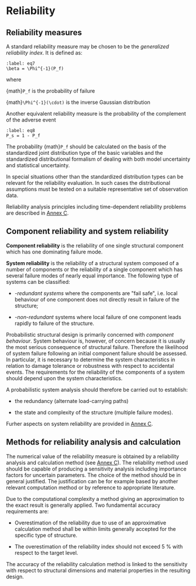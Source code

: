# Reliability

## Reliability measures

 A standard reliability measure may be chosen to be the *generalized
 reliability index*. It is defined as:

```{math}
:label: eq7
\beta = \Phi^{-1}(P_f)
```

 where  
 
 {math}`P_f` is the probability of failure

 {math}`\Phi^{-1}(\cdot)` is the inverse Gaussian distribution

 Another equivalent reliability measure is the probability of the
 complement of the adverse event

```{math}
:label: eq8
P_s = 1 - P_f
```

 The probability {math}`P_f` should be calculated on the basis of the
 standardized joint distribution type of the basic variables and the
 standardized distributional formalism of dealing with both model
 uncertainty and statistical uncertainty.

 In special situations other than the standardized distribution types
 can be relevant for the reliability evaluation. In such cases the
 distributional assumptions must be tested on a suitable representative
 set of observation data.

 Reliability analysis principles including time-dependent reliability
 problems are described in [Annex C](../part-01/annex-C-Reliability-Analysis-Principles.md).

## Component reliability and system reliability

 **Component reliability** is the reliability of one single structural
 component which has one dominating failure mode.

 **System reliability** is the reliability of a structural system
 composed of a number of components or the reliability of a single
 component which has several failure modes of nearly equal importance.
 The following type of systems can be classified:

-   \-*redundant systems* where the components are "fail safe", i.e.
    local behaviour of one component does not directly result in failure
    of the structure;

-   \-*non-redundant* systems where local failure of one component leads
    rapidly to failure of the structure.

 Probabilistic structural design is primarily concerned with *component
 behaviour*. System behaviour is, however, of concern because it is
 usually the most serious consequence of structural failure. Therefore
 the likelihood of system failure following an initial component
 failure should be assessed. In particular, it is necessary to
 determine the system characteristics in relation to damage tolerance
 or robustness with respect to accidental events. The requirements for
 the reliability of the components of a system should depend upon the
 system characteristics.

 A probabilistic system analysis should therefore be carried out to
 establish:

-   the redundancy (alternate load-carrying paths)

-   the state and complexity of the structure (multiple failure modes).

Furher aspects on system reliability are provided in [Annex C](../part-01/annex-C-Reliability-Analysis-Principles.md).

##  Methods for reliability analysis and calculation

 The numerical value of the reliability measure is obtained by a
 reliability analysis and calculation method (see [Annex C](../part-01/annex-C-Reliability-Analysis-Principles.md)). The
 reliability method used should be capable of producing a sensitivity
 analysis including importance factors for uncertain parameters. The
 choice of the method should be in general justified. The justification
 can be for example based by another relevant computation method or by
 reference to appropriate literature.

 Due to the computational complexity a method giving an approximation
 to the exact result is generally applied. Two fundamental accuracy
 requirements are:

-   Overestimation of the reliability due to use of an approximative
     calculation method shall be within limits generally accepted for
     the specific type of structure.

-   The overestimation of the reliability index should not exceed 5 %
     with respect to the target level.

 The accuracy of the reliability calculation method is linked to the
 sensitivity with respect to structural dimensions and material
 properties in the resulting design.
